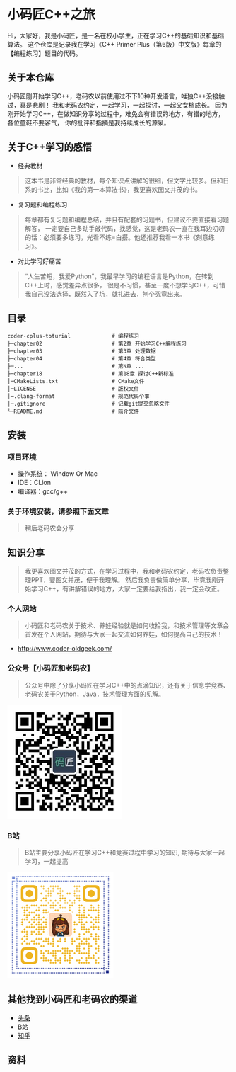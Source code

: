 # 小码匠C++之旅
Hi，大家好，我是小码匠，是一名在校小学生，正在学习C++的基础知识和基础算法。 
这个仓库是记录我在学习《C++ Primer Plus（第6版）中文版》每章的【编程练习】题目的代码。

## 关于本仓库
小码匠刚开始学习C++，老码农以前使用过不下10种开发语言，唯独C++没接触过，真是悲剧！
我和老码农约定，一起学习，一起探讨，一起父女档成长。
因为刚开始学习C++，在做知识分享的过程中，难免会有错误的地方，有错的地方，各位童鞋不要客气，
你的批评和指摘是我持续成长的源泉。

## 关于C++学习的感悟
- 经典教材
> 这本书是非常经典的教材，每个知识点讲解的很细，但文字比较多。但和日系的书比，比如《我的第一本算法书》，我更喜欢图文并茂的书。
- 复习题和编程练习
> 每章都有复习题和编程总结，并且有配套的习题书，但建议不要直接看习题解答，
一定要自己多动手敲代码，找感觉，这是老码农一直在我耳边叨叨的话：必须要多练习，光看不练=白搭。他还推荐我看一本书《刻意练习》。
- 对比学习好痛苦
> “人生苦短，我爱Python”，我最早学习的编程语言是Python，在转到C++上时，感觉差异点很多，
很是不习惯，甚至一度不想学习C++，可惜我自己没法选择，既然入了坑，就扎进去，刨个究竟出来。

## 目录
```
coder-cplus-toturial             # 编程练习
├─chapter02                      # 第2章 开始学习C++编程练习
├─chapter03                      # 第3章 处理数据
├─chapter04                      # 第4章 符合类型
├─...                            # 第N章 ...
├─chapter18                      # 第18章 探讨C++新标准
│─CMakeLists.txt                 # CMake文件
│─LICENSE                        # 版权文件
│─.clang-format                  # 规范代码个事
│─.gitignore                     # 记载git提交忽略文件
└─README.md                      # 简介文件
```

## 安装
### 项目环境
- 操作系统： Window Or Mac
- IDE：CLion
- 编译器：gcc/g++

### 关于环境安装，请参照下面文章
> 稍后老码农会分享

## 知识分享
> 我更喜欢图文并茂的方式，在学习过程中，我和老码农约定，老码农负责整理PPT，要图文并茂，便于我理解。
然后我负责做简单分享，毕竟我刚开始学习C++，有讲解错误的地方，大家一定要给我指出，我一定会改正。

### 个人网站
> 小码匠和老码农关于技术、养娃经验就是如何收拾我，和技术管理等文章会首发在个人网站，期待与大家一起交流如何养娃，如何提高自己的技术！
- http://www.coder-oldgeek.com/

### 公众号【小码匠和老码农】
> 公众号中除了分享小码匠在学习C++中的点滴知识，还有关于信息学竞赛、老码农关于Python，Java，技术管理方面的见解。

![avatar](./img/qrcode.jpg)

### B站
> B站主要分享小码匠在学习C++和竞赛过程中学习的知识, 期待与大家一起学习，一起提高

![avatar](./img/B.png)

## 其他找到小码匠和老码农的渠道
- [头条](https://www.toutiao.com/c/user/token/MS4wLjABAAAAvaRg7zpm75lg8nSMxxBU_qwcXSWTzAUnTzDuGvYU36Q/?)
- [B站](https://space.bilibili.com/1511015660)
- [知乎](https://www.zhihu.com/people/coder-oldgeek)

## 资料

